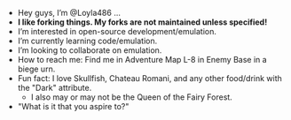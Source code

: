 -  Hey guys, I’m @Loyla486 ...
-  **I like forking things. My forks are not maintained unless specified!**
-  I’m interested in open-source development/emulation.
-  I’m currently learning code/emulation.
-  I’m looking to collaborate on emulation.
-  How to reach me: Find me in Adventure Map L-8 in Enemy Base in a biege urn.
-  Fun fact: I love Skullfish, Chateau Romani, and any other food/drink with the "Dark" attribute.
   - I also may or may not be the Queen of the Fairy Forest.
-  "What is it that you aspire to?"
